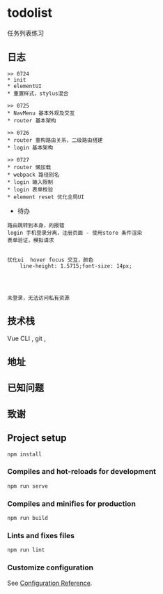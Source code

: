 # todolist

任务列表练习

## 日志

```
>> 0724
* init
* elementUI
* 重置样式，stylus混合

>> 0725
* NavMenu 基本外观及交互
* router 基本架构

>> 0726
* router 重构路由关系，二级路由搭建
* login 基本架构

>> 0727
* router 懒加载
* webpack 路径别名
* login 输入限制
* login 表单校验
* element reset 优化全局UI

```

* 待办

```
路由跳转到本身，的报错
login 手机登录分离，注册页面 - 使用store 条件渲染
表单验证，模拟请求


优化ui  hover focus 交互，颜色 
    line-height: 1.5715;font-size: 14px;




未登录，无法访问私有资源

```



## 技术栈

Vue CLI , git , 



## 地址





## 已知问题


## 致谢



## Project setup
```
npm install
```

### Compiles and hot-reloads for development
```
npm run serve
```

### Compiles and minifies for production
```
npm run build
```

### Lints and fixes files
```
npm run lint
```

### Customize configuration
See [Configuration Reference](https://cli.vuejs.org/config/).
